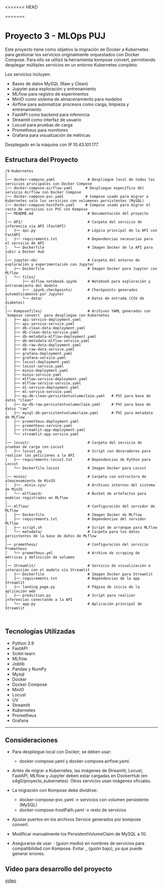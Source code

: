 <<<<<<< HEAD

=======
# Proyecto 3 - MLOps PUJ

Este proyecto tiene como objetivo la migración de Docker a Kubernetes para gestionar los servicios originalmente orquestados con Docker Compose. Para ello se utilizó la herramienta kompose convert, permitiendo desplegar múltiples servicios en un entorno Kubernetes completo.

Los servicios incluyen:

- Bases de datos MySQL (Raw y Clean)
- Jupyter para exploración y entrenamiento
- MLflow para registro de experimentos
- MinIO como sistema de almacenamiento para modelos
- Airflow para automatizar procesos como carga, limpieza y entrenamiento
- FastAPI como backend para inferencia
- Streamlit como interfaz de usuario
- Locust para pruebas de carga
- Prometheus para monitoreo
- Grafana para visualización de métricas

Desplegado en la máquina con IP 10.43.101.177

## Estructura del Proyecto

```
/9-Kubernetes
│
│── docker-compose.yaml               # Despliegue local de todos los servicios principales con Docker Compose
│── docker-compose.airflow.yaml      # Despliegue específico del servicio Airflow con Docker Compose
│── docker-compose-pvc.yaml          # Compose usado para migrar a Kubernetes solo los servicios con volumenes persistentes (MySQL)
│── docker-compose-hostPath.yaml     # Compose usado para migrar el resto de servicios sin PVC con Kompose
│── README.md                         # Documentación del proyecto
│
│── API/                              # Carpeta del servicio de inferencia vía API (FastAPI)
│   ├── api.py                        # Lógica principal de la API con FastAPI
│   ├── requirements.txt              # Dependencias necesarias para el servicio de API
│   └── Dockerfile                    # Imagen Docker de la API para subir a Docker Hub
│
│── jupyter-nb/                       # Carpeta del entorno de exploración y experimentación con Jupyter
│   ├── Dockerfile                    # Imagen Docker para Jupyter con MLflow
│   └── files/
│       ├── mlflow_notebook.ipynb     # Notebook para exploración y entrenamiento del modelo
│       ├── .ipynb_checkpoints/       # Checkpoints generados automáticamente por Jupyter
│       └── data/                     # Datos de entrada (CSV de diabetes)
│
│── Komposefiles/                     # Archivos YAML generados con `kompose convert` para despliegue con Kubernetes
│   ├── api-service-deployment.yaml
│   ├── api-service-service.yaml
│   ├── db-clean-data-deployment.yaml
│   ├── db-clean-data-service.yaml
│   ├── db-metadata-mlflow-deployment.yaml
│   ├── db-metadata-mlflow-service.yaml
│   ├── db-raw-data-deployment.yaml
│   ├── db-raw-data-service.yaml
│   ├── grafana-deployment.yaml
│   ├── grafana-service.yaml
│   ├── locust-deployment.yaml
│   ├── locust-service.yaml
│   ├── minio-deployment.yaml
│   ├── minio-service.yaml
│   ├── mlflow-service-deployment.yaml
│   ├── mlflow-service-service.yaml
│   ├── ml-service-deployment.yaml
│   ├── ml-service-service.yaml
│   ├── my-db-clean-persistentvolumeclaim.yaml   # PVC para base de datos "clean"
│   ├── my-db-raw-persistentvolumeclaim.yaml     # PVC para base de datos "raw"
│   ├── mysql-db-persistentvolumeclaim.yaml      # PVC para metadata de MLflow
│   ├── prometheus-deployment.yaml
│   ├── prometheus-service.yaml
│   ├── streamlit-app-deployment.yaml
│   └── streamlit-app-service.yaml
│
│── locust/                           # Carpeta del servicio de pruebas de carga con Locust
│   ├── locust.py                     # Script con decoradores para realizar las peticiones a la API
│   ├── requirements-locust.txt       # Dependencias de Python para Locust
│   └── Dockerfile.locust             # Imagen Docker para Locust
│
│── minio/                            # Carpeta con estructura de almacenamiento de MinIO
│   ├── .minio.sys/                   # Archivos internos del sistema de MinIO
│   └── mlflows3/                     # Bucket de artefactos para modelos registrados en MLflow
│
│── mlflow/                           # Configuración del servidor de MLflow
│   ├── Dockerfile                    # Imagen Docker de MLflow
│   ├── requirements.txt              # Dependencias del servidor MLflow
│   ├── script.sh                     # Script de arranque para MLflow
│   └── metadata/                     # Carpeta para los datos persistentes de la base de datos de MLflow
│
│── prometheus/                       # Configuración del servicio Prometheus
│   └── prometheus.yml                # Archivo de scraping de métricas y definición de volumen
│
│── Streamlit/                        # Servicio de visualización e interacción con el modelo vía Streamlit
│   ├── Dockerfile                    # Imagen Docker para Streamlit
│   ├── requirements.txt              # Dependencias de la app Streamlit
│   ├── landing_page.py               # Página de inicio de la aplicación web
│   ├── prediction.py                 # Script para realizar inferencias conectando a la API
│   └── app.py                        # Aplicación principal de Streamlit



```
## Tecnologías Utilizadas

* Python 3.9
* FastAPI
* Scikit-learn
* MLflow
* Joblib
* Pandas y NumPy
* Mysql
* Docker
* Docker Compose
* MinIO
* Locust
* UV
* Streamlit
* Kubernetes
* Prometheus
* Grafana

---
## Consideraciones
- Para despliegue local con Docker, se deben usar:
    - docker-compose.yaml y docker-compose.airflow.yaml.

- Antes de migrar a Kubernetes, las imágenes de Streamlit, Locust, FastAPI, MLflow y Jupyter deben estar cargadas en DockerHub (en s4g0/proyecto_kubernetes). Otros servicios usan imágenes oficiales.

- La migración con Kompose debe dividirse:
    - docker-compose-pvc.yaml → servicios con volumen persistente (MySQL)
    - docker-compose-hostPath.yaml → resto de servicios

- Ajustar puertos en los archivos Service generados por kompose convert.

- Modificar manualmente los PersistentVolumeClaim de MySQL a 1G.

- Asegurarse de usar - (guion medio) en nombres de servicios para compatibilidad con Kompose. Evitar _ (guión bajo), ya que puede generar errores.


## Video para desarrollo del proyecto

[video](https://youtu.be/9bdy6M_IM0Y)


